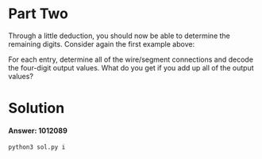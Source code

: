 # Part Two
Through a little deduction, you should now be able to determine the remaining digits. Consider again the first example above:

For each entry, determine all of the wire/segment connections and decode the four-digit output values. What do you get if you add up all of the output values?
# Solution
#### Answer: 1012089
```
python3 sol.py i
```
